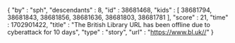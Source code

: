 {
  "by" : "sph",
  "descendants" : 8,
  "id" : 38681468,
  "kids" : [ 38681794, 38681843, 38681856, 38681636, 38681803, 38681781 ],
  "score" : 21,
  "time" : 1702901422,
  "title" : "The British Library URL has been offline due to cyberattack for 10 days",
  "type" : "story",
  "url" : "https://www.bl.uk//"
}
